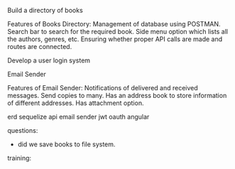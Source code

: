 Build a directory of books

Features of Books Directory:
Management of database using POSTMAN.
Search bar to search for the required book.
Side menu option which lists all the authors, genres, etc.
Ensuring whether proper API calls are made and routes are connected.

Develop a user login system

Email Sender

Features of Email Sender:
Notifications of delivered and received messages.
Send copies to many.
Has an address book to store information of different addresses.
Has attachment option.




erd
sequelize
api
email sender
jwt
oauth
angular

questions:
- did we save books to file system.


training:
